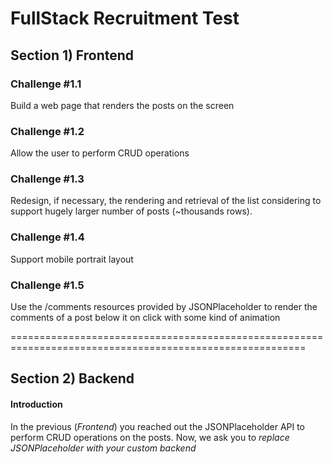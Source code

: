 # FullStack Recruitment Test

## Section 1) Frontend 

### Challenge #1.1

Build a web page that renders the posts on the screen

### Challenge #1.2

Allow the user to perform CRUD operations

### Challenge #1.3

Redesign, if necessary, the rendering and retrieval of the list considering to support hugely larger number of posts (~thousands rows).

### Challenge #1.4

Support mobile portrait layout

### Challenge #1.5

Use the /comments resources provided by JSONPlaceholder to render the comments of a post below it on click with some kind of animation

=========================================================================================================

## Section 2) Backend

#### Introduction 

In the previous (*Frontend*) you reached out the JSONPlaceholder API to perform CRUD operations on the posts. Now, we ask you to *replace JSONPlaceholder with your custom backend*

